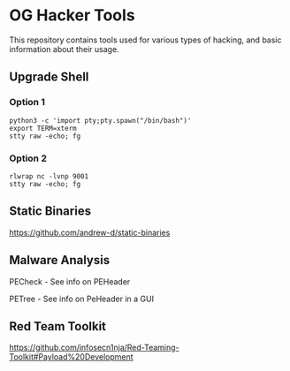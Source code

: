 # OG Hacker Tools
This repository contains tools used for various types of hacking, and basic information about their usage.

## Upgrade Shell

### Option 1
``` 
python3 -c 'import pty;pty.spawn("/bin/bash")'
export TERM=xterm
stty raw -echo; fg
```

### Option 2
```
rlwrap nc -lvnp 9001
stty raw -echo; fg
```

## Static Binaries

https://github.com/andrew-d/static-binaries

## Malware Analysis

PECheck - See info on PEHeader

PETree - See info on PeHeader in a GUI


## Red Team Toolkit

https://github.com/infosecn1nja/Red-Teaming-Toolkit#Payload%20Development
